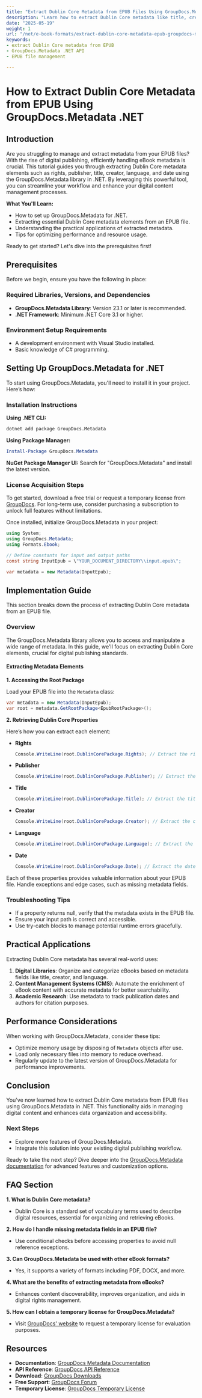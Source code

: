 ```yaml
---
title: "Extract Dublin Core Metadata from EPUB Files Using GroupDocs.Metadata .NET API"
description: "Learn how to extract Dublin Core metadata like title, creator, and language from EPUB files using the GroupDocs.Metadata library in .NET for efficient digital content management."
date: "2025-05-19"
weight: 1
url: "/net/e-book-formats/extract-dublin-core-metadata-epub-groupdocs-metadata-net/"
keywords:
- extract Dublin Core metadata from EPUB
- GroupDocs.Metadata .NET API
- EPUB file management

---
```



# How to Extract Dublin Core Metadata from EPUB Using GroupDocs.Metadata .NET

## Introduction

Are you struggling to manage and extract metadata from your EPUB files? With the rise of digital publishing, efficiently handling eBook metadata is crucial. This tutorial guides you through extracting Dublin Core metadata elements such as rights, publisher, title, creator, language, and date using the GroupDocs.Metadata library in .NET. By leveraging this powerful tool, you can streamline your workflow and enhance your digital content management processes.

**What You'll Learn:**
- How to set up GroupDocs.Metadata for .NET.
- Extracting essential Dublin Core metadata elements from an EPUB file.
- Understanding the practical applications of extracted metadata.
- Tips for optimizing performance and resource usage.

Ready to get started? Let's dive into the prerequisites first!

## Prerequisites

Before we begin, ensure you have the following in place:

### Required Libraries, Versions, and Dependencies
- **GroupDocs.Metadata Library**: Version 23.1 or later is recommended.
- **.NET Framework**: Minimum .NET Core 3.1 or higher.

### Environment Setup Requirements
- A development environment with Visual Studio installed.
- Basic knowledge of C# programming.

## Setting Up GroupDocs.Metadata for .NET

To start using GroupDocs.Metadata, you'll need to install it in your project. Here’s how:

### Installation Instructions

**Using .NET CLI:**
```bash
dotnet add package GroupDocs.Metadata
```

**Using Package Manager:**
```powershell
Install-Package GroupDocs.Metadata
```

**NuGet Package Manager UI:**
Search for \"GroupDocs.Metadata\" and install the latest version.

### License Acquisition Steps

To get started, download a free trial or request a temporary license from [GroupDocs](https://purchase.groupdocs.com/temporary-license/). For long-term use, consider purchasing a subscription to unlock full features without limitations.

Once installed, initialize GroupDocs.Metadata in your project:

```csharp
using System;
using GroupDocs.Metadata;
using Formats.Ebook;

// Define constants for input and output paths
const string InputEpub = \"YOUR_DOCUMENT_DIRECTORY\\input.epub\";

var metadata = new Metadata(InputEpub);
```

## Implementation Guide

This section breaks down the process of extracting Dublin Core metadata from an EPUB file.

### Overview

The GroupDocs.Metadata library allows you to access and manipulate a wide range of metadata. In this guide, we'll focus on extracting Dublin Core elements, crucial for digital publishing standards.

#### Extracting Metadata Elements

**1. Accessing the Root Package**

Load your EPUB file into the `Metadata` class:

```csharp
var metadata = new Metadata(InputEpub);
var root = metadata.GetRootPackage<EpubRootPackage>();
```

**2. Retrieving Dublin Core Properties**

Here’s how you can extract each element:

- **Rights**
  ```csharp
  Console.WriteLine(root.DublinCorePackage.Rights); // Extract the rights property
  ```

- **Publisher**
  ```csharp
  Console.WriteLine(root.DublinCorePackage.Publisher); // Extract the publisher property
  ```

- **Title**
  ```csharp
  Console.WriteLine(root.DublinCorePackage.Title); // Extract the title property
  ```

- **Creator**
  ```csharp
  Console.WriteLine(root.DublinCorePackage.Creator); // Extract the creator property
  ```

- **Language**
  ```csharp
  Console.WriteLine(root.DublinCorePackage.Language); // Extract the language property
  ```

- **Date**
  ```csharp
  Console.WriteLine(root.DublinCorePackage.Date); // Extract the date property
  ```

Each of these properties provides valuable information about your EPUB file. Handle exceptions and edge cases, such as missing metadata fields.

### Troubleshooting Tips

- If a property returns null, verify that the metadata exists in the EPUB file.
- Ensure your input path is correct and accessible.
- Use try-catch blocks to manage potential runtime errors gracefully.

## Practical Applications

Extracting Dublin Core metadata has several real-world uses:

1. **Digital Libraries**: Organize and categorize eBooks based on metadata fields like title, creator, and language.
2. **Content Management Systems (CMS)**: Automate the enrichment of eBook content with accurate metadata for better searchability.
3. **Academic Research**: Use metadata to track publication dates and authors for citation purposes.

## Performance Considerations

When working with GroupDocs.Metadata, consider these tips:

- Optimize memory usage by disposing of `Metadata` objects after use.
- Load only necessary files into memory to reduce overhead.
- Regularly update to the latest version of GroupDocs.Metadata for performance improvements.

## Conclusion

You've now learned how to extract Dublin Core metadata from EPUB files using GroupDocs.Metadata in .NET. This functionality aids in managing digital content and enhances data organization and accessibility.

### Next Steps
- Explore more features of GroupDocs.Metadata.
- Integrate this solution into your existing digital publishing workflow.

Ready to take the next step? Dive deeper into the [GroupDocs.Metadata documentation](https://docs.groupdocs.com/metadata/net/) for advanced features and customization options. 

## FAQ Section

**1. What is Dublin Core metadata?**
   - Dublin Core is a standard set of vocabulary terms used to describe digital resources, essential for organizing and retrieving eBooks.

**2. How do I handle missing metadata fields in an EPUB file?**
   - Use conditional checks before accessing properties to avoid null reference exceptions.

**3. Can GroupDocs.Metadata be used with other eBook formats?**
   - Yes, it supports a variety of formats including PDF, DOCX, and more.

**4. What are the benefits of extracting metadata from eBooks?**
   - Enhances content discoverability, improves organization, and aids in digital rights management.

**5. How can I obtain a temporary license for GroupDocs.Metadata?**
   - Visit [GroupDocs' website](https://purchase.groupdocs.com/temporary-license/) to request a temporary license for evaluation purposes.

## Resources

- **Documentation**: [GroupDocs Metadata Documentation](https://docs.groupdocs.com/metadata/net/)
- **API Reference**: [GroupDocs API Reference](https://reference.groupdocs.com/metadata/net/)
- **Download**: [GroupDocs Downloads](https://releases.groupdocs.com/metadata/net/)
- **Free Support**: [GroupDocs Forum](https://forum.groupdocs.com/c/metadata/)
- **Temporary License**: [GroupDocs Temporary License](https://purchase.groupdocs.com/temporary-license/)
